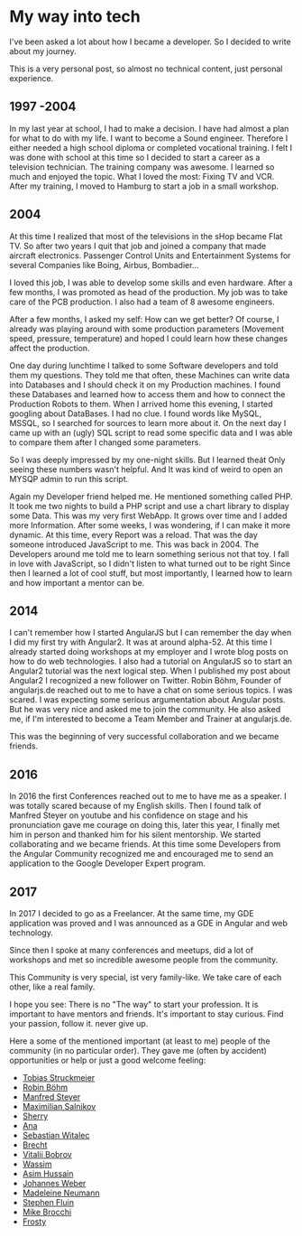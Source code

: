 # My way into tech

I've been asked a lot about how I became a developer.
So I decided to write about my journey.

This is a very personal post, so almost no technical content, just personal experience.

## 1997 -2004

In my last year at school, I had to make a decision. I have had almost a plan for what to do with my life. I want to become a Sound engineer.
Therefore I either needed a high school diploma or completed vocational training.
I felt I was done with school at this time so I decided to start a career as a television technician.
The training company was awesome.
I learned so much and enjoyed the topic.
What I loved the most: Fixing TV and VCR. After my training, I moved to Hamburg to start a job in a small workshop.

## 2004

At this time I realized that most of the televisions in the sHop became Flat TV.
So after two years I quit that job and joined a company that made aircraft electronics. Passenger Control Units and Entertainment Systems for several Companies like Boing, Airbus, Bombadier...

I loved this job, I was able to develop some skills and even hardware.
After a few months, I was promoted as head of the production.
My job was to take care of the PCB production. I also had a team of 8 awesome engineers.

After a few months, I asked my self: How can we get better? Of course, I already was playing around with some production parameters (Movement speed, pressure, temperature) and hoped I could learn how these changes affect the production.

One day during lunchtime I talked to some Software developers and told them my questions. They told me that often, these Machines can write data into Databases and I should check it on my Production machines. I found these Databases and learned how to access them and how to connect the Production Robots to them.
When I arrived home this evening, I started googling about DataBases. I had no clue. I found words like MySQL, MSSQL, so I searched for sources to learn more about it.
On the next day I came up with an (ugly) SQL script to read some specific data and I was able to compare them after I changed some parameters.

So I was deeply impressed by my one-night skills.
But I learned theát Only seeing these numbers wasn't helpful.
And It was kind of weird to open an MYSQP admin to run this script.

Again my Developer friend helped me. He mentioned something called PHP.
It took me two nights to build a PHP script and use a chart library to display some Data.
This was my very first WebApp.
It grows over time and I added more Information. After some weeks, I was wondering, if I can make it more dynamic. At this time, every Report was a reload.
That was the day someone introduced JavaScript to me. This was back in 2004. The Developers around me told me to learn something serious not that toy. I fall in love with JavaScript, so I didn't listen to what turned out to be right
Since then I learned a lot of cool stuff, but most importantly, I learned how to learn and how important a mentor can be.

## 2014

I can't remember how I started AngularJS but I can remember the day when I did my first try with Angular2. It was at around alpha-52.
At this time I already started doing workshops at my employer and I wrote blog posts on how to do web technologies.
I also had a tutorial on AngularJS so to start an Angular2 tutorial was the next logical step.
When I published my post about Angular2 I recognized a new follower on Twitter.
Robin Böhm, Founder of angularjs.de reached out to me to have a chat on some serious topics.
I was scared.
I was expecting some serious argumentation about Angular posts.
But he was very nice and asked me to join the community. He also asked me, if I'm interested to become a Team Member and Trainer at angularjs.de.

This was the beginning of very successful collaboration and we became friends.

## 2016

In 2016 the first Conferences reached out to me to have me as a speaker. I was totally scared because of my English skills. Then I found talk of Manfred Steyer on youtube and his confidence on stage and his pronunciation gave me courage on doing this, later this year, I finally met him in person and thanked him for his silent mentorship.
We started collaborating and we became friends.
At this time some Developers from the Angular Community recognized me and encouraged me to send an application to the Google Developer Expert program.

## 2017

In 2017 I decided to go as a Freelancer. At the same time, my GDE application was proved and I was announced as a GDE in Angular and web technology.

Since then I spoke at many conferences and meetups, did a lot of workshops and met so incredible awesome people from the community.

This Community is very special, ist very family-like.
We take care of each other, like a real family.

I hope you see: There is no "The way" to start your profession. It is important to have mentors and friends. It's important to stay curious. Find your passion, follow it. never give up.

Here a some of the mentioned important (at least to me) people of the community (in no particular order).
They gave me (often by accident) opportunities or help or just a good welcome feeling:

- <a href="https://twitter.com/tobmaster"  target="_blank">Tobias Struckmeier</a>
- <a href="https://twitter.com/robinboehm"  target="_blank">Robin Böhm</a>
- <a href="https://twitter.com/ManfredSteyer"  target="_blank">Manfred Steyer</a>
- <a href="https://twitter.com/webmaxru"  target="_blank">Maximilian Salnikov</a>
- <a href="https://twitter.com/sherrrylst"  target="_blank">Sherry</a>
- <a href="https://twitter.com/AnaCidre_"  target="_blank">Ana</a>
- <a href="https://twitter.com/sebawita"  target="_blank">Sebastian Witalec</a>
- <a href="https://twitter.com/brechtbilliet"  target="_blank">Brecht</a>
- <a href="https://twitter.com/bobrov1989"  target="_blank">Vitalii Bobrov</a>
- <a href="https://twitter.com/manekinekko"  target="_blank">Wassim</a>
- <a href="https://twitter.com/jawache"  target="_blank">Asim Hussain</a>
- <a href="https://twitter.com/jowe"  target="_blank">Johannes Weber</a>
- <a href="https://twitter.com/Maggysche"  target="_blank">Madeleine Neumann</a>
- <a href="https://twitter.com/stephenfluin"  target="_blank">Stephen Fluin</a>
- <a href="https://twitter.com/Brocco"  target="_blank">Mike Brocchi</a>
- <a href="https://twitter.com/aaronfrost"  target="_blank">Frosty</a>
